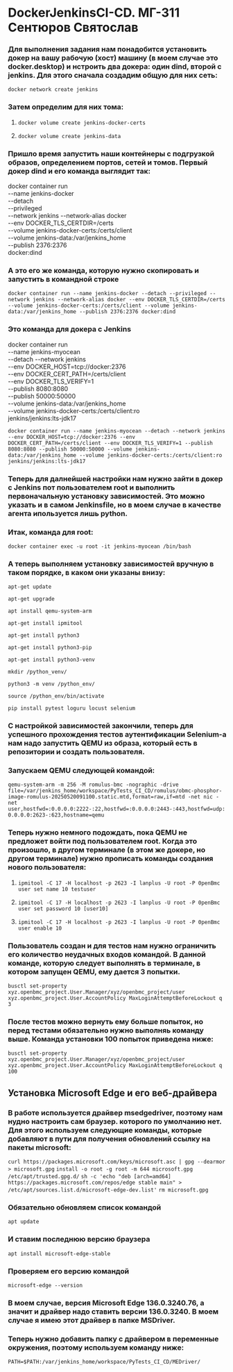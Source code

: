 # DockerJenkinsCI-CD. МГ-311 Сентюров Святослав

### Для выполнения задания нам понадобится установить докер на вашу рабочую (хост) машину (в моем случае это docker.desktop) и нстроить два докера: один dind, второй с jenkins. Для этого сначала создадим общую для них сеть:

```docker network create jenkins```

### Затем определим для них тома:

1. ```docker volume create jenkins-docker-certs```
   
2. ```docker volume create jenkins-data```

### Пришло время запустить наши контейнеры с подгрузкой образов, определением портов, сетей и томов. Первый докер dind и его команда выглядит так:

docker container run \
   --name jenkins-docker \
   --detach \
   --privileged \
   --network jenkins
   --network-alias docker \
   --env DOCKER_TLS_CERTDIR=/certs \
   --volume jenkins-docker-certs:/certs/client \
   --volume jenkins-data:/var/jenkins_home \
   --publish 2376:2376 \
   docker:dind

### А это его же команда, которую нужно скопировать и запустить в командной строке
   
```docker container run --name jenkins-docker --detach --privileged --network jenkins --network-alias docker --env DOCKER_TLS_CERTDIR=/certs --volume jenkins-docker-certs:/certs/client --volume jenkins-data:/var/jenkins_home --publish 2376:2376 docker:dind```

### Это команда для докера с Jenkins

docker container run \
   --name jenkins-myocean \
   --detach --network jenkins \
   --env DOCKER_HOST=tcp://docker:2376 \
   --env DOCKER_CERT_PATH=/certs/client \
   --env DOCKER_TLS_VERIFY=1 \
   --publish 8080:8080 \
   --publish 50000:50000 \
   --volume jenkins-data:/var/jenkins_home \
   --volume jenkins-docker-certs:/certs/client:ro \
   jenkins/jenkins:lts-jdk17
   
```docker container run --name jenkins-myocean --detach --network jenkins --env DOCKER_HOST=tcp://docker:2376 --env DOCKER_CERT_PATH=/certs/client --env DOCKER_TLS_VERIFY=1 --publish 8080:8080 --publish 50000:50000 --volume jenkins-data:/var/jenkins_home --volume jenkins-docker-certs:/certs/client:ro jenkins/jenkins:lts-jdk17```

### Теперь для далнейшей настройки нам нужно зайти в докер с Jenkins пот пользователем root и выполнить первоначальную установку зависимостей. Это можно указать и в самом Jenkinsfile, но в моем случае в качестве агента ипользуется лишь python.

### Итак, команда для root:

```docker container exec -u root -it jenkins-myocean /bin/bash```

### А теперь выполняем установку зависимостей вручную в таком порядке, в каком они указаны внизу:

```apt-get update```

```apt-get upgrade```

```apt install qemu-system-arm```

```apt-get install ipmitool```

```apt-get install python3```

```apt-get install python3-pip```

```apt-get install python3-venv```

```mkdir /python_venv/```

```python3 -m venv /python_env/```

```source /python_env/bin/activate```

```pip install pytest loguru locust selenium```

### С настройкой зависимостей закончили, теперь для успешного прохождения тестов аутентификации Selenium-а нам надо запустить QEMU из образа, который есть в репозитории и создать пользователя.
### Запускаем QEMU следующей командой:

```qemu-system-arm -m 256 -M romulus-bmc -nographic -drive file=/var/jenkins_home/workspace/PyTests_CI_CD/romulus/obmc-phosphor-image-romulus-20250520091100.static.mtd,format=raw,if=mtd -net nic -net user,hostfwd=:0.0.0.0:2222-:22,hostfwd=:0.0.0.0:2443-:443,hostfwd=udp:0.0.0.0:2623-:623,hostname=qemu```

### Теперь нужно немного подождать, пока QEMU не предложет войти под пользователем root. Когда это произошло, в другом терминале (в этом же докере, но другом терминале) нужно прописать команды создания нового пользователя:

1. ```ipmitool -C 17 -H localhost -p 2623 -I lanplus -U root -P 0penBmc user set name 10 testuser```

2. ```ipmitool -C 17 -H localhost -p 2623 -I lanplus -U root -P 0penBmc user set password 10 [user10]```

3. ```ipmitool -C 17 -H localhost -p 2623 -I lanplus -U root -P 0penBmc user enable 10```

### Пользователь создан и для тестов нам нужно ограничить его количество неудачных входов командой. В данной команде, которую следует выполнять в терминале, в котором запущен QEMU, ему дается 3 попытки.

```busctl set-property xyz.openbmc_project.User.Manager/xyz/openbmc_project/user xyz.openbmc_project.User.AccountPolicy MaxLoginAttemptBeforeLockout q 3```

### После тестов можно вернуть ему больше попыток, но перед тестами обязательно нужно выполняь команду выше. Команда установки 100 попыток приведена ниже:

```busctl set-property xyz.openbmc_project.User.Manager/xyz/openbmc_project/user xyz.openbmc_project.User.AccountPolicy MaxLoginAttemptBeforeLockout q 100```

## Установка Microsoft Edge и его веб-драйвера
### В работе используется драйвер msedgedriver, поэтому нам нудно настроить сам браузер. которого по умолчанию нет. Для этого используем следующие команды, которые добавляют в пути для получения обновлений ссылку на пакеты microsoft:

```curl https://packages.microsoft.com/keys/microsoft.asc | gpg --dearmor > microsoft.gpg```
```install -o root -g root -m 644 microsoft.gpg /etc/apt/trusted.gpg.d/```
```sh -c 'echo "deb [arch=amd64] https://packages.microsoft.com/repos/edge stable main" > /etc/apt/sources.list.d/microsoft-edge-dev.list'```
```rm microsoft.gpg```

### Обязательно обновляем список командой

```apt update```

### И ставим последнюю версию браузера

```apt install microsoft-edge-stable```

### Проверяем его версию командой

```microsoft-edge --version```

### В моем случае, версия Microsoft Edge 136.0.3240.76, а значит и драйвер надо ставить версии 136.0.3240. В моем случае я имею этот драйвер в папке MSDriver.

### Теперь нужно добавить папку с драйвером в переменные окружения, поэтому используем команду ниже:

```PATH=$PATH:/var/jenkins_home/workspace/PyTests_CI_CD/MEDriver/```

